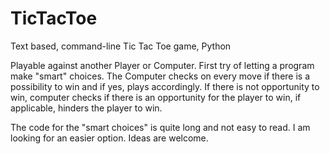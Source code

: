# TicTacToe
Text based, command-line Tic Tac Toe game, Python

Playable against another Player or Computer.
First try of letting a program make "smart" choices.
The Computer checks on every move if there is a possibility to win and if yes, plays accordingly.
If there is not opportunity to win, computer checks if there is an opportunity for the player to win, if applicable, hinders the player to win.

The code for the "smart choices" is quite long and not easy to read. I am looking for an easier option. Ideas are welcome.
